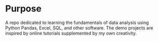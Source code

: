 # Purpose
A repo dedicated to learning the fundamentals of data analysis using Python Pandas, Excel, SQL, and other software. The demo projects
are inspired by online tutorials supplemented by my own creativity. 